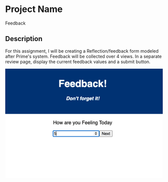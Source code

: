# Project Name

Feedback 

## Description

For this assignment, I will be creating a Reflection/feedback form modeled after Prime's system. Feedback will be collected over 4 views. In a separate review page, display the current feedback values and a submit button.


![Select Feedback View](Pictures/Feeling.png)